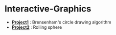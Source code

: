 # Interactive-Graphics

*  **[Project1](https://github.com/evve212233/Interactive-Graphics/tree/master/hw1/OpenGLVS)** : Brensenham's circle drawing algorithm
*  **[Project2](https://github.com/evve212233/Interactive-Graphics/tree/master/hw2/HW2)** : Rolling sphere

